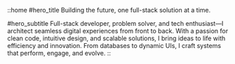 ::home
#hero_title
Building the future, one full-stack solution at a time.

#hero_subtitle
Full-stack developer, problem solver, and tech enthusiast—I architect seamless digital experiences from front to back. With a passion for clean code, intuitive design, and scalable solutions, I bring ideas to life with efficiency and innovation. From databases to dynamic UIs, I craft systems that perform, engage, and evolve.
::
